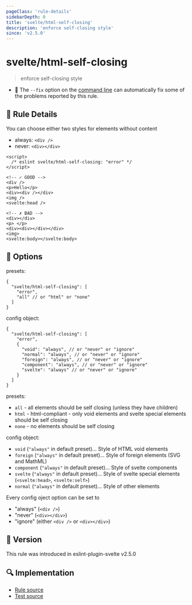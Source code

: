 ```yaml
---
pageClass: 'rule-details'
sidebarDepth: 0
title: 'svelte/html-self-closing'
description: 'enforce self-closing style'
since: 'v2.5.0'
---
```


# svelte/html-self-closing

> enforce self-closing style

- :wrench: The `--fix` option on the [command line](https://eslint.org/docs/user-guide/command-line-interface#fixing-problems) can automatically fix some of the problems reported by this rule.

## :book: Rule Details

You can choose either two styles for elements without content

- always: `<div />`
- never: `<div></div>`

<!-- prettier-ignore-start -->
<!--eslint-skip-->

```svelte
<script>
  /* eslint svelte/html-self-closing: "error" */
</script>

<!-- ✓ GOOD -->
<div />
<p>Hello</p>
<div><div /></div>
<img />
<svelte:head />

<!-- ✗ BAD -->
<div></div>
<p> </p>
<div><div></div></div>
<img>
<svelte:body></svelte:body>
```

<!-- prettier-ignore-end -->

## :wrench: Options

presets:

```jsonc
{
  "svelte/html-self-closing": [
    "error",
    "all" // or "html" or "none"
  ]
}
```

config object:

```jsonc
{
  "svelte/html-self-closing": [
    "error",
    {
      "void": "always", // or "never" or "ignore"
      "normal": "always", // or "never" or "ignore"
      "foreign": "always", // or "never" or "ignore"
      "component": "always", // or "never" or "ignore"
      "svelte": "always" // or "never" or "ignore"
    }
  ]
}
```

presets:

- `all` - all elements should be self closing (unless they have children)
- `html` - html-compliant - only void elements and svelte special elements should be self closing
- `none` - no elements should be self closing

config object:

- `void` (`"always"` in default preset)... Style of HTML void elements
- `foreign` (`"always"` in default preset)... Style of foreign elements (SVG and MathML)
- `component` (`"always"` in default preset)... Style of svelte components
- `svelte` (`"always"` in default preset)... Style of svelte special elements (`<svelte:head>`, `<svelte:self>`)
- `normal` (`"always"` in default preset)... Style of other elements

Every config oject option can be set to

- "always" (`<div />`)
- "never" (`<div></div>`)
- "ignore" (either `<div />` or `<div></div>`)

## :rocket: Version

This rule was introduced in eslint-plugin-svelte v2.5.0

## :mag: Implementation

- [Rule source](https://github.com/sveltejs/eslint-plugin-svelte/blob/main/packages/eslint-plugin-svelte/src/rules/html-self-closing.ts)
- [Test source](https://github.com/sveltejs/eslint-plugin-svelte/blob/main/packages/eslint-plugin-svelte/tests/src/rules/html-self-closing.ts)
